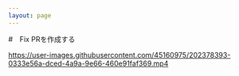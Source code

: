 ```yaml
---
layout: page
---
```


#　Fix PRを作成する

https://user-images.githubusercontent.com/45160975/202378393-0333e56a-dced-4a9a-9e66-460e91faf369.mp4

